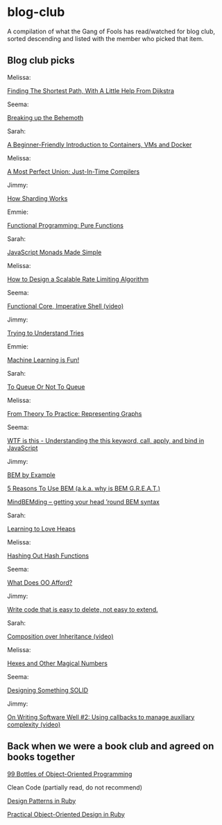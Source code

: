 # blog-club
A compilation of what the Gang of Fools has read/watched for blog club, sorted descending and listed
with the member who picked that item.

## Blog club picks

Melissa:

[Finding The Shortest Path, With A Little Help From Dijkstra](https://medium.com/basecs/finding-the-shortest-path-with-a-little-help-from-dijkstra-613149fbdc8e)

Seema:

[Breaking up the Behemoth](https://www.sandimetz.com/blog/2017/9/13/breaking-up-the-behemoth)

Sarah:

[A Beginner-Friendly Introduction to Containers, VMs and Docker](https://medium.freecodecamp.org/a-beginner-friendly-introduction-to-containers-vms-and-docker-79a9e3e119b)

Melissa:

[A Most Perfect Union: Just-In-Time Compilers](https://medium.com/basecs/a-most-perfect-union-just-in-time-compilers-2938712a9f6a)

Jimmy:

[How Sharding Works](https://medium.com/@jeeyoungk/how-sharding-works-b4dec46b3f6)

Emmie:

[Functional Programming: Pure Functions](https://medium.com/@halistechnology/functional-programming-pure-functions-2cd3b6804ebe)

Sarah:

[JavaScript Monads Made Simple](https://medium.com/javascript-scene/javascript-monads-made-simple-7856be57bfe8)

Melissa:

[How to Design a Scalable Rate Limiting Algorithm](https://konghq.com/blog/how-to-design-a-scalable-rate-limiting-algorithm/)

Seema:

[Functional Core, Imperative Shell (video)](https://www.destroyallsoftware.com/screencasts/catalog/functional-core-imperative-shell)

Jimmy:

[Trying to Understand Tries](https://medium.com/basecs/trying-to-understand-tries-3ec6bede0014)

Emmie:

[Machine Learning is Fun!](https://medium.com/@ageitgey/machine-learning-is-fun-80ea3ec3c471)

Sarah:

[To Queue Or Not To Queue](https://medium.com/basecs/to-queue-or-not-to-queue-2653bcde5b04)

Melissa:

[From Theory To Practice: Representing Graphs](https://medium.com/basecs/from-theory-to-practice-representing-graphs-cfd782c5be38)

Seema:

[WTF is this - Understanding the this keyword, call, apply, and bind in JavaScript](https://tylermcginnis.com/this-keyword-call-apply-bind-javascript/)

Jimmy:

[BEM by Example](https://seesparkbox.com/foundry/bem_by_example)

[5 Reasons To Use BEM (a.k.a. why is BEM G.R.E.A.T.)](https://blog.elpassion.com/reasons-to-use-bem-a88738317753)

[MindBEMding – getting your head ’round BEM syntax](https://csswizardry.com/2013/01/mindbemding-getting-your-head-round-bem-syntax/)

Sarah:

[Learning to Love Heaps](https://medium.com/basecs/learning-to-love-heaps-cef2b273a238)

Melissa:

[Hashing Out Hash Functions](https://medium.com/basecs/hashing-out-hash-functions-ea5dd8beb4dd)

Seema:

[What Does OO Afford?](https://www.sandimetz.com/blog/2018/21/what-does-oo-afford)

Jimmy:

[Write code that is easy to delete, not easy to extend.](https://programmingisterrible.com/post/139222674273/write-code-that-is-easy-to-delete-not-easy-to)

Sarah:

[Composition over Inheritance (video)](https://www.youtube.com/watch?v=wfMtDGfHWpA)

Melissa:

[Hexes and Other Magical Numbers](https://medium.com/basecs/hexs-and-other-magical-numbers-9785bc26b7ee)

Seema:

[Designing Something SOLID](https://www.novoda.com/blog/designing-something-solid/)

Jimmy:

[On Writing Software Well #2: Using callbacks to manage auxiliary complexity (video)](https://youtu.be/m1jOWu7woKM)

## Back when we were a book club and agreed on books together

[99 Bottles of Object-Oriented Programming](https://www.sandimetz.com/99bottles/)

Clean Code (partially read, do not recommend)

[Design Patterns in Ruby](https://www.goodreads.com/book/show/2278064.Design_Patterns_in_Ruby)

[Practical Object-Oriented Design in Ruby](http://www.poodr.com/)
